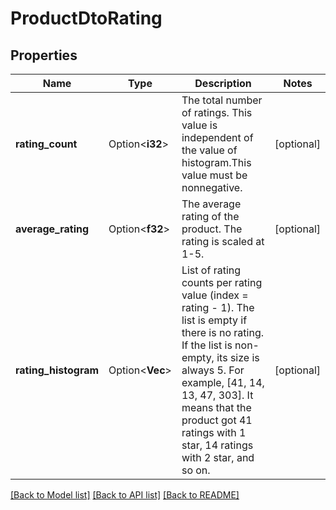 # ProductDtoRating

## Properties

Name | Type | Description | Notes
------------ | ------------- | ------------- | -------------
**rating_count** | Option<**i32**> | The total number of ratings. This value is independent of the value of histogram.This value must be nonnegative. | [optional]
**average_rating** | Option<**f32**> | The average rating of the product. The rating is scaled at 1-5. | [optional]
**rating_histogram** | Option<**Vec<i32>**> | List of rating counts per rating value (index = rating - 1). The list is empty if there is no rating. If the list is non-empty, its size is always 5. For example, [41, 14, 13, 47, 303]. It means that the product got 41 ratings with 1 star, 14 ratings with 2 star, and so on. | [optional]

[[Back to Model list]](../README.md#documentation-for-models) [[Back to API list]](../README.md#documentation-for-api-endpoints) [[Back to README]](../README.md)


